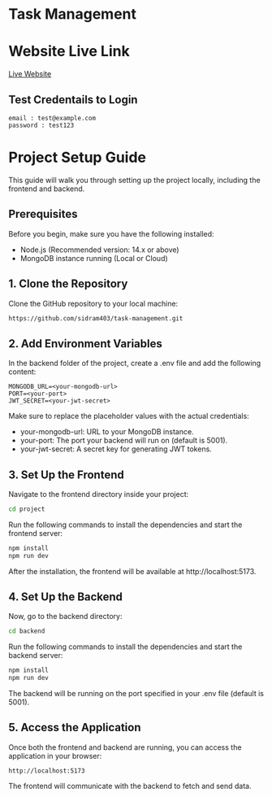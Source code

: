 # Task Management

# Website Live Link
[Live Website](https://company-employee-management-2.onrender.com)

## Test Credentails to Login
```
email : test@example.com
password : test123
```

# Project Setup Guide

This guide will walk you through setting up the project locally, including the frontend and backend.

## Prerequisites

Before you begin, make sure you have the following installed:

- Node.js (Recommended version: 14.x or above)
- MongoDB instance running (Local or Cloud)


## 1. Clone the Repository

Clone the GitHub repository to your local machine:

```bash
https://github.com/sidram403/task-management.git
```

## 2. Add Environment Variables
In the backend folder of the project, create a .env file and add the following content:

```
MONGODB_URL=<your-mongodb-url>
PORT=<your-port>
JWT_SECRET=<your-jwt-secret>

```
Make sure to replace the placeholder values with the actual credentials:

- your-mongodb-url: URL to your MongoDB instance.
- your-port: The port your backend will run on (default is 5001).
- your-jwt-secret: A secret key for generating JWT tokens.


## 3. Set Up the Frontend
Navigate to the frontend directory inside your project:
```bash
cd project
```
Run the following commands to install the dependencies and start the frontend server:
```bash
npm install
npm run dev
```
After the installation, the frontend will be available at http://localhost:5173.

## 4. Set Up the Backend
Now, go to the backend directory:
```bash
cd backend
```

Run the following commands to install the dependencies and start the backend server:
```bash
npm install
npm run dev
```

The backend will be running on the port specified in your .env file (default is 5001).

## 5. Access the Application
Once both the frontend and backend are running, you can access the application in your browser:

```arduino
http://localhost:5173
```
The frontend will communicate with the backend to fetch and send data.




